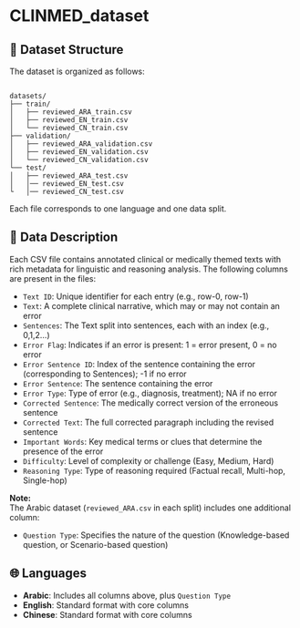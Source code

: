 # CLINMED_dataset


## 📁 Dataset Structure

The dataset is organized as follows:

```

datasets/
├── train/
│   ├── reviewed_ARA_train.csv
│   ├── reviewed_EN_train.csv
│   └── reviewed_CN_train.csv
├── validation/
│   ├── reviewed_ARA_validation.csv
│   ├── reviewed_EN_validation.csv
│   └── reviewed_CN_validation.csv
└── test/
│   ├── reviewed_ARA_test.csv
│   │── reviewed_EN_test.csv
└   │── reviewed_CN_test.csv

```

Each file corresponds to one language and one data split.

## 📄 Data Description

Each CSV file contains annotated clinical or medically themed texts with rich metadata for linguistic and reasoning analysis. The following columns are present in the files:

- `Text ID`: Unique identifier for each entry (e.g., row-0, row-1)
- `Text`: A complete clinical narrative, which may or may not contain an error
- `Sentences`: The Text split into sentences, each with an index (e.g., 0,1,2…)
- `Error Flag`: Indicates if an error is present: 1 = error present, 0 = no error
- `Error Sentence ID`: Index of the sentence containing the error (corresponding to Sentences); -1 if no error
- `Error Sentence`: The sentence containing the error
- `Error Type`: Type of error (e.g., diagnosis, treatment); NA if no error
- `Corrected Sentence`: The medically correct version of the erroneous sentence
- `Corrected Text`: The full corrected paragraph including the revised sentence
- `Important Words`: Key medical terms or clues that determine the presence of the error
- `Difficulty`: Level of complexity or challenge (Easy, Medium, Hard)
- `Reasoning Type`: Type of reasoning required  (Factual recall, Multi-hop, Single-hop)

**Note:**  
The Arabic dataset (`reviewed_ARA.csv` in each split) includes one additional column:

- `Question Type`: Specifies the nature of the question (Knowledge-based question, or Scenario-based question)

## 🌐 Languages

- **Arabic**: Includes all columns above, plus `Question Type`
- **English**: Standard format with core columns
- **Chinese**: Standard format with core columns



